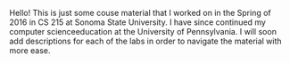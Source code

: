 Hello! This is just some couse material that I worked on in the Spring of 2016 
in CS 215 at Sonoma State University. I have since continued my computer scienceeducation at the University of Pennsylvania. I will soon add descriptions for each of the labs in order to navigate the material with more ease. 
